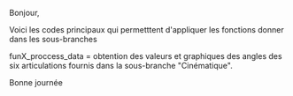 Bonjour,

Voici les codes principaux qui permetttent d'appliquer les fonctions donner dans les sous-branches

funX_proccess_data = obtention des valeurs et graphiques des angles des six articulations fournis dans la sous-branche "Cinématique".

Bonne journée
